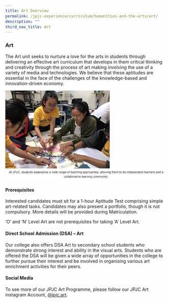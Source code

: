 ```yaml
---
title: Art Overview
permalink: /jpjc-experience/curriculum/humanities-and-the-arts/art/
description: ""
third_nav_title: Art
---
```

### **Art**
The Art unit seeks to nurture a love for the arts in students through delivering an effective art curriculum that develops in them critical thinking and creativity through the process of art making involving the use of a variety of media and technologies. We believe that these aptitudes are essential in the face of the challenges of the knowledge-based and innovation-driven economy.

<img src="/images/Art1.jpg" 
     style="width:65%">
![](/images/art%201%20caption.jpg)

#### **Prerequisites**
Interested candidates must sit for a 1-hour Aptitude Test comprising simple art-related tasks. Candidates may also present a portfolio, though it is not compulsory. More details will be provided during Matriculation.

‘O’ and ‘N’ Level Art are not prerequisites for taking ‘A’ Level Art.

#### **Direct School Admission (DSA) – Art**
Our college also offers DSA Art to secondary school students who demonstrate strong interest and ability in the visual arts. Students who are offered the DSA will be given a wide array of opportunities in the college to further pursue their interest and be involved in organising various art enrichment activities for their peers.

#### **Social Media**
To see more of our JPJC Art Programme, please follow our JPJC Art instagram Account, [@jpjc.art](https://www.instagram.com/jpjc.art/).

